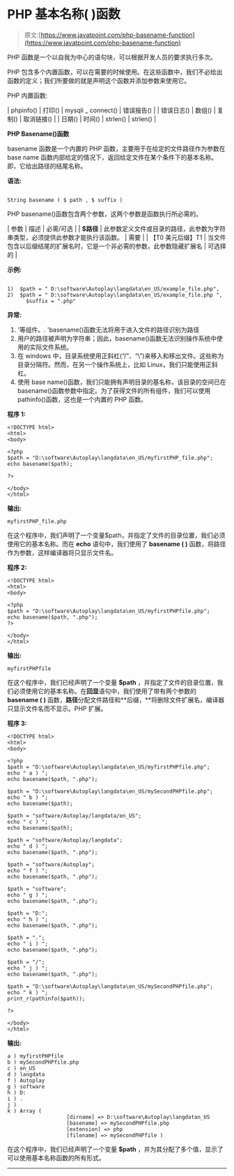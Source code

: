 # PHP 基本名称( )函数

> 原文:[https://www.javatpoint.com/php-basename-function](https://www.javatpoint.com/php-basename-function)

PHP 函数是一个以自我为中心的语句块，可以根据开发人员的要求执行多次。

PHP 包含多个内置函数，可以在需要的时候使用。在这些函数中，我们不必给出函数的定义；我们所要做的就是声明这个函数并添加参数来使用它。

PHP 内置函数:

| phpinfo() | 打印() | mysqli _ connect() | 错误报告() |
| 错误日志() | 数组() | 复制() | 取消链接() |
| 日期() | 时间() | strlen() | strlen() |

**PHP Basename()函数**

basename 函数是一个内置的 PHP 函数，主要用于在给定的文件路径作为参数在 base name 函数内部给定的情况下，返回给定文件在某个条件下的基本名称。即，它给出路径的结尾名称。

**语法:**

```

String basename ( $ path , $ suffix )

```

PHP basename()函数包含两个参数，这两个参数是函数执行所必需的。

| 参数 | 描述 | 必需/可选 |
| **$路径** | 此参数定义文件或目录的路径，此参数为字符串类型，必须提供此参数才能执行该函数。 | 需要 |
| 【T0 美元后缀】T1 | 当文件包含以后缀结尾的扩展名时，它是一个非必需的参数，此参数隐藏扩展名 | 可选择的 |

**示例:**

```

1)	$path = " D:\software\Autoplay\langdata\en_US/example_file.php",
2)	$path = " D:\software\Autoplay\langdata\en_US/example_file.php ",
      $suffix = ".php"

```

**异常:**

1.  '等组件。. 'basename()函数无法将用于进入文件的路径识别为路径
2.  用户的路径被声明为字符串；因此，basename()函数无法识别操作系统中使用的实际文件系统。
3.  在 windows 中，目录系统使用正斜杠(“/”、“\”)来移入和移出文件。这些称为目录分隔符。然而，在另一个操作系统上，比如 Linux，我们只能使用正斜杠。
4.  使用 base name()函数，我们只能拥有声明目录的基名称，该目录的空间已在 basename()函数参数中指定。为了获得文件的所有组件，我们可以使用 pathinfo()函数，这也是一个内置的 PHP 函数。

**程序 1:**

```
<!DOCTYPE html>
<html>
<body>

<?php
$path = "D:\software\Autoplay\langdata\en_US/myfirstPHP_file.php";
echo basename($path);

?>

</body>
</html>

```

**输出:**

```
myfirstPHP_file.php 

```

在这个程序中，我们声明了一个变量$path，并指定了文件的目录位置，我们必须使用它的基本名称。而在 **echo** 语句中，我们使用了 **basename ( )** 函数，将路径作为参数，这样编译器将只显示文件名。

**程序 2:**

```
<!DOCTYPE html>
<html>
<body>

<?php
$path = "D:\software\Autoplay\langdata\en_US/myfirstPHPfile.php";
echo basename($path, ".php");
?>

</body>
</html>

```

**输出:**

```
myfirstPHPfile

```

在这个程序中，我们已经声明了一个变量 **$path** ，并指定了文件的目录位置，我们必须使用它的基本名称。在**回显**语句中，我们使用了带有两个参数的 **basename ( )** 函数，**路径**分配文件路径和**后缀，**将删除文件扩展名，编译器只显示文件名而不显示。PHP 扩展。

**程序 3:**

```
<!DOCTYPE html>
<html>
<body>

<?php
$path = "D:\software\Autoplay\langdata\en_US/myfirstPHPfile.php";
echo " a ) ";
echo basename($path, ".php");

$path = "D:\software\Autoplay\langdata\en_US/mySecondPHPfile.php";
echo " b ) ";
echo basename($path);

$path = "software/Autoplay/langdata/en_US";
echo " c ) ";
echo basename($path);

$path = "software/Autoplay/langdata";
echo " d ) ";
echo basename($path, ".php");

$path = "software/Autoplay";
echo " f ) ";
echo basename($path, ".php");

$path = "software";
echo " g ) ";
echo basename($path, ".php");

$path = "D:";
echo " h ) ";
echo basename($path, ".php");

$path = ".";
echo " i ) ";
echo basename($path, ".php");

$path = "/";
echo " j ) ";
echo basename($path, ".php");

$path = "D:\software\Autoplay\langdata\en_US/mySecondPHPfile.php";
echo " k ) ";
print_r(pathinfo($path));

?>

</body>
</html>

```

**输出:**

```
a ) myfirstPHPfile 
b ) mySecondPHPfile.php 
c ) en_US 
d ) langdata 
f ) Autoplay 
g ) software 
h ) D:
i ) .
j )
k ) Array ( 
                   [dirname] => D:\software\Autoplay\langdatan_US 
                   [basename] => mySecondPHPfile.php 
                   [extension] => php 
                   [filename] => mySecondPHPfile )

```

在这个程序中，我们已经声明了一个变量 **$path** ，并为其分配了多个值，显示了可以使用基本名称函数的所有形式。

* * *